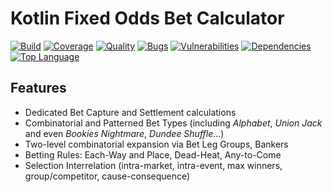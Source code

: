 # Kotlin Fixed Odds Bet Calculator

[![Build](https://github.com/mcekovic/kotlin-bet-calculator/workflows/build/badge.svg)](https://github.com/mcekovic/kotlin-bet-calculator/actions?query=workflow%3Abuild)
[![Coverage](https://img.shields.io/codecov/c/github/mcekovic/kotlin-bet-calculator?label=coverage&logo=codecov)](https://codecov.io/gh/mcekovic/kotlin-bet-calculator)
[![Quality](https://sonarcloud.io/api/project_badges/measure?project=mcekovic_kotlin-bet-calculator&metric=alert_status)](https://sonarcloud.io/dashboard?id=mcekovic_kotlin-bet-calculator)
[![Bugs](https://sonarcloud.io/api/project_badges/measure?project=mcekovic_kotlin-bet-calculator&metric=bugs)](https://sonarcloud.io/component_measures/metric/reliability_rating/list?id=mcekovic_kotlin-bet-calculator)
[![Vulnerabilities](https://sonarcloud.io/api/project_badges/measure?project=mcekovic_kotlin-bet-calculator&metric=vulnerabilities)](https://sonarcloud.io/component_measures/metric/security_rating/list?id=mcekovic_kotlin-bet-calculator)
[![Dependencies](https://img.shields.io/librariesio/github/mcekovic/kotlin-bet-calculator)](https://libraries.io/github/mcekovic/kotlin-bet-calculator)
[![Top Language](https://img.shields.io/github/languages/top/mcekovic/kotlin-bet-calculator)](https://kotlinlang.org)

## Features

- Dedicated Bet Capture and Settlement calculations
- Combinatorial and Patterned Bet Types (including *Alphabet*, *Union Jack* and even *Bookies Nightmare*, *Dundee Shuffle*...)
- Two-level combinatorial expansion via Bet Leg Groups, Bankers
- Betting Rules: Each-Way and Place, Dead-Heat, Any-to-Come
- Selection Interrelation (intra-market, intra-event, max winners, group/competitor, cause-consequence)
